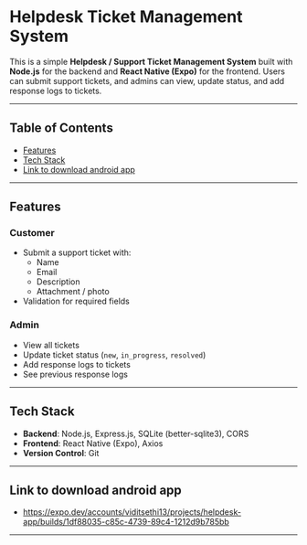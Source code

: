 # Helpdesk Ticket Management System

This is a simple **Helpdesk / Support Ticket Management System** built with **Node.js** for the backend and **React Native (Expo)** for the frontend. Users can submit support tickets, and admins can view, update status, and add response logs to tickets.

---

## Table of Contents

- [Features](#features)  
- [Tech Stack](#tech-stack)  
- [Link to download android app](#Link-to-download-android-app)    

---

## Features

### Customer
- Submit a support ticket with:
  - Name
  - Email
  - Description
  - Attachment / photo
- Validation for required fields  

### Admin
- View all tickets
- Update ticket status (`new`, `in_progress`, `resolved`)
- Add response logs to tickets
- See previous response logs

---

## Tech Stack

- **Backend**: Node.js, Express.js, SQLite (better-sqlite3), CORS
- **Frontend**: React Native (Expo), Axios
- **Version Control**: Git

---


## Link to download android app
- https://expo.dev/accounts/viditsethi13/projects/helpdesk-app/builds/1df88035-c85c-4739-89c4-1212d9b785bb

---
